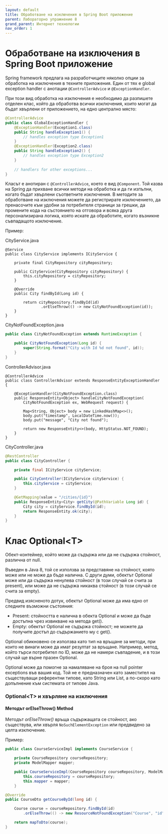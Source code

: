 ```yaml
---
layout: default
title: Обработване на изключения в Spring Boot приложение
parent: Лабораторно упражнение 8
grand_parent: Интернет технологии
nav_order: 1
---
```


# Обработване на изключения в Spring Boot приложение

Spring framework предлага на разработчиците няколко опции за обработка на изключения в техните приложения. Един от тях е global exception handler с анотации `@ControllerAdvice` и `@ExceptionHandler`.

При този вид обработка на изключения е необходимо да разпишете отделен клас, който да обработва всички изключения, които могат да бъдат хвърлени от приложението, на едно централно място:

```java
@ControllerAdvice
public class GlobalExceptionHandler {
    @ExceptionHandler(Exception1.class)
    public String handleException1() {
        // handles exception type Exception1  
    }     
    @ExceptionHandler(Exception2.class)
    public String handleException2() {
        // handles exception type Exception2  
    }   
     
    // handlers for other exceptions...
}

```

Класът е анотиран с `@ControllerAdvice`, което е вид `@Component`. Той казва на Spring да прихване всички методи на обработка и да ги изпълни, когато бъдат хвърлени съответните изключения. В методите за обработване на изключения можете да регистрирате изключението, да пренасочите към удобни за потребителя страници за грешки, да промените кода на състоянието на отговора и всяка друга персонализирана логика, която искате да обработите, когато възникне съвпадащото изключение.

Пример:

CityService.java

```
@Service
public class CityService implements ICityService {

    private final CityRepository cityRepository;

    public CityService(CityRepository cityRepository) {
        this.cityRepository = cityRepository;
    }

    @Override
    public City findById(Long id) {

        return cityRepository.findById(id)
                .orElseThrow(() -> new CityNotFoundException(id));
    }
}
```

CityNotFoundException.java

```java
public class CityNotFoundException extends RuntimeException {

    public CityNotFoundException(Long id) {
        super(String.format("City with Id %d not found", id));
    }
}
```

ControllerAdvisor.java

```
@ControllerAdvice
public class ControllerAdvisor extends ResponseEntityExceptionHandler {

    @ExceptionHandler(CityNotFoundException.class)
    public ResponseEntity<Object> handleCityNotFoundException(
        CityNotFoundException ex, WebRequest request) {

        Map<String, Object> body = new LinkedHashMap<>();
        body.put("timestamp", LocalDateTime.now());
        body.put("message", "City not found");

        return new ResponseEntity<>(body, HttpStatus.NOT_FOUND);
    }
}
```

CityController.java

```java
@RestController
public class CityController {

    private final ICityService cityService;

    public CityController(ICityService cityService) {
        this.cityService = cityService;
    }

    @GetMapping(value = "/cities/{id}")
    public ResponseEntity<City> getCity(@PathVariable Long id) {
        City city = cityService.findById(id);
        return ResponseEntity.ok(city);
    }
}
```
# Клас Optional\<T>

Обект-контейнер, който може да съдържа или да не съдържа стойност, различна от null.

Въведен в Java 8, той се използва за представяне на стойност, която може или не може да бъде налична. С други думи, обектът Optional може или да съдържа ненулева стойност (в този случай се счита за present), или може да не съдържа никаква стойност (в този случай се счита за empty).

Предвид изясненото дотук, обектът Optional може да има едно от следните възможни състояния:

* Present: стойността е налична в обекта Optional и може да бъде достъпна чрез извикване на метода get().
* Empty: обектът Optional не съдържа стойност; не можете да получите достъп до съдържанието му с get().

Optional обикновено се използва като тип на връщане за методи, при които не винаги може да имат резултат за връщане. Например, метод, който търси потребител по ID, може да не намери съвпадение, и в този случай ще върне празен Optional.

Optional може да помогне за намаляване на броя на null pointer exceptions във вашия код. Той не е предназначен като заместител на съществуващи референтни типове, като String или List, а по-скоро като допълнение към системата от типове Java.

### Optional\<T> и хвърляне на изключения

#### Методът orElseThrow() Method

Методът _orElseThrow()_ връща съдържащата се стойност, ако съществува, или хвърля `NoSuchElementException` или предвидено за целта изключение. 

Пример:

```java
public class CourseServiceImpl implements CourseService {

    private CourseRepository courseRepository;
    private ModelMapper mapper;

    public CourseServiceImpl(CourseRepository courseRepository, ModelMapper mapper) {
        this.courseRepository = courseRepository;
        this.mapper = mapper;
    }

@Override
public CourseDto getCourseById(long id) {

    Course course = courseRepository.findById(id)
        .orElseThrow(() -> new ResourceNotFoundException("Course", "id", id));

    return mapToDto(course);
}
```
